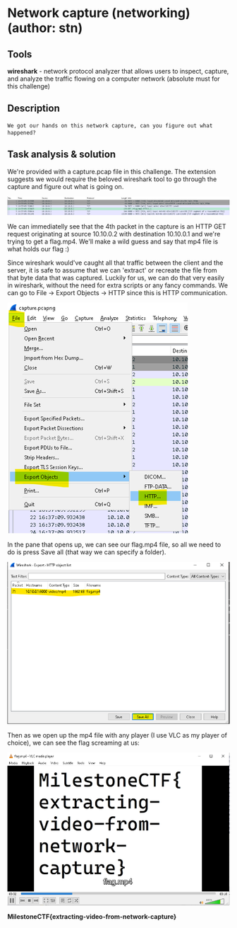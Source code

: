 # Network capture (networking) (author: stn)

## Tools

**wireshark** - network protocol analyzer that allows users to inspect, capture, and analyze the traffic flowing on a computer network (absolute must for this challenge)

## Description

```
We got our hands on this network capture, can you figure out what happened?

```

## Task analysis & solution

We're provided with a capture.pcap file in this challenge. The extension suggests we would require the beloved wireshark tool to go through the capture and figure out what is going on.

![Image preview](1.png)

We can immediatelly see that the 4th packet in the capture is an HTTP GET request originating at source 10.10.0.2 with destination 10.10.0.1 and we're trying to get a flag.mp4. We'll make a wild guess and say that mp4 file is what holds our flag :)

Since wireshark would've caught all that traffic between the client and the server, it is safe to assume that we can 'extract' or recreate the file from that byte data that was captured. Luckily for us, we can do that very easily in wireshark, without the need for extra scripts or any fancy commands. We can go to File -> Export Objects -> HTTP since this is HTTP communication.

![Image preview](2.png)

In the pane that opens up, we can see our flag.mp4 file, so all we need to do is press Save all (that way we can specify a folder).

![Image preview](3.png)

Then as we open up the mp4 file with any player (I use VLC as my player of choice), we can see the flag screaming at us:

![Image preview](4.png)

**MilestoneCTF{extracting-video-from-network-capture}**